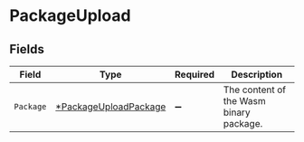 # PackageUpload


## Fields

| Field                                                                | Type                                                                 | Required                                                             | Description                                                          |
| -------------------------------------------------------------------- | -------------------------------------------------------------------- | -------------------------------------------------------------------- | -------------------------------------------------------------------- |
| `Package`                                                            | [*PackageUploadPackage](../../models/shared/packageuploadpackage.md) | :heavy_minus_sign:                                                   | The content of the Wasm binary package.                              |